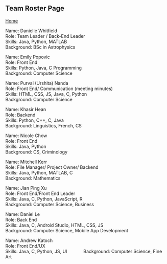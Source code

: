 ## Team Roster Page   

[Home](README.md)   

Name: Danielle Whitfield   
Role: Team Leader / Back-End Leader   
Skills: Java, Python, MATLAB   
Background: BSc in Astrophysics   

Name: Emily Popovic   
Role: Front End   
Skills: Python, Java, C Programming   
Background: Computer Science   

Name: Purvai (Urshita) Nanda   
Role: Front End/ Communication (meeting minutes)   
Skills: HTML, CSS, JS, Java, C, Python   
Background: Computer Science   

Name: Khasir Hean   
Role: Backend   
Skills: Python, C++, C, Java   
Background: Linguistics, French, CS   

Name: Nicole Chow   
Role: Front End   
Skills: Java, Python   
Background: CS, Criminology   

Name: Mitchell Kerr   
Role: File Manager/ Project Owner/ Backend   
Skills: Java, Python, MATLAB, C   
Background: Mathematics   

Name: Jian Ping Xu                    
Role: Front End/Front End Leader             
Skills: Java, C, Python, JavaScript, R              
Background: Computer Science, Business       

Name: Daniel Le       
Role: Back End       
Skills: Java, C, Android Studio, HTML, CSS, JS           
Background: Computer Science, Mobile App Development       

Name: Andrew Katoch       
Role: Front End/UX                
Skills: Java, C, Python, JS, UI            
Background: Computer Science,  Fine Art         
